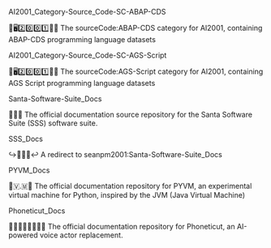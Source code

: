 
AI2001_Category-Source_Code-SC-ABAP-CDS

🧠️🖥️2️⃣️0️⃣️0️⃣️1️⃣️💾️📜️ The sourceCode:ABAP-CDS category for AI2001, containing ABAP-CDS programming language datasets

AI2001_Category-Source_Code-SC-AGS-Script

🧠️🖥️2️⃣️0️⃣️0️⃣️1️⃣️💾️📜️ The sourceCode:AGS-Script category for AI2001, containing AGS Script programming language datasets

Santa-Software-Suite_Docs

🎅️🎁️📖️ The official documentation source repository for the Santa Software Suite (SSS) software suite.

SSS_Docs <!-- (redirect) !-->

↪️📖️🎅️📖️↩️ A redirect to seanpm2001:Santa-Software-Suite_Docs

PYVM_Docs

🐍️🇻.🇲📖️ The official documentation repository for PYVM, an experimental virtual machine for Python, inspired by the JVM (Java Virtual Machine)

Phoneticut_Docs

🎹️🧑‍🎤️👨‍🎤️👩‍🎤️📖️ The official documentation repository for Phoneticut, an AI-powered voice actor replacement.

